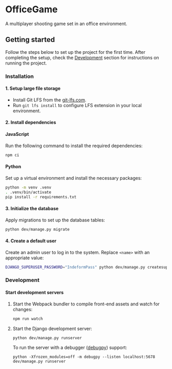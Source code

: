 # OfficeGame
A multiplayer shooting game set in an office environment.

## Getting started
Follow the steps below to set up the project for the first time. After completing the setup, check the [Development](#development) section for instructions on running the project.

### Installation
#### 1. Setup large file storage
* Install Git LFS from the [git-lfs.com](https://git-lfs.com).
* Run `git lfs install` to configure LFS extension in your local environment.
#### 2. Install dependencies
#### JavaScript
Run the following command to install the required dependencies:
```sh
npm ci
```
#### Python
Set up a virtual environment and install the necessary packages:
```sh
python -m venv .venv
. .venv/bin/activate
pip install -r requirements.txt
```

#### 3. Initialize the database
Apply migrations to set up the database tables:
```sh
python dev/manage.py migrate
```

#### 4. Create a default user
Create an admin user to log in to the system. Replace `<name>` with an appropriate value:
```sh
DJANGO_SUPERUSER_PASSWORD="IndeformPass" python dev/manage.py createsuperuser --no-input --username <name> --email <name>@local.dev.com
```

### Development
#### Start development servers
1. Start the Webpack bundler to compile front-end assets and watch for changes:
    ```sh
    npm run watch
    ```
2. Start the Django development server:
    ```sh
    python dev/manage.py runserver
    ```
    To run the server with a debugger ([debugpy](https://github.com/microsoft/debugpy)) support:
    ```
    python -Xfrozen_modules=off -m debugpy --listen localhost:5678 dev/manage.py runserver
    ```
